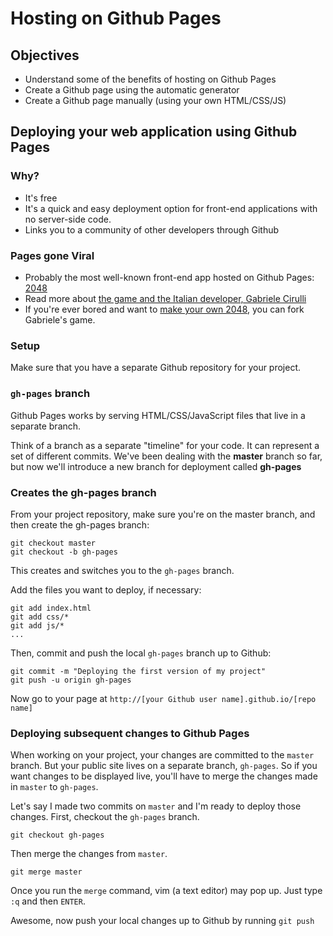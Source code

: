 # Hosting on Github Pages

## Objectives
* Understand some of the benefits of hosting on Github Pages
* Create a Github page using the automatic generator
* Create a Github page manually (using your own HTML/CSS/JS)

## Deploying your web application using Github Pages

### Why?

* It's free
* It's a quick and easy deployment option for front-end applications with no server-side code.
* Links you to a community of other developers through Github

### Pages gone Viral
* Probably the most well-known front-end app hosted on Github Pages: [2048](http://gabrielecirulli.github.io/2048/)
* Read more about [the game and the Italian developer, Gabriele Cirulli](https://en.wikipedia.org/wiki/2048_(video_game))
* If you're ever bored and want to [make your own 2048](http://2048.directory/), you can fork Gabriele's game.

### Setup

Make sure that you have a separate Github repository for your project.

### `gh-pages` branch

Github Pages works by serving HTML/CSS/JavaScript files that live in a separate branch.

Think of a branch as a separate "timeline" for your code. It can represent a set of different commits. We've been dealing with the **master** branch so far, but now we'll introduce a new branch for deployment called **gh-pages**

### Creates the gh-pages branch

From your project repository, make sure you're on the master branch, and then create the gh-pages branch:

```
git checkout master
git checkout -b gh-pages
```

This creates and switches you to the `gh-pages` branch.

Add the files you want to deploy, if necessary:

```
git add index.html
git add css/*
git add js/*
...
```

Then, commit and push the local `gh-pages` branch up to Github:

```
git commit -m "Deploying the first version of my project"
git push -u origin gh-pages
```

Now go to your page at `http://[your Github user name].github.io/[repo name]`

### Deploying subsequent changes to Github Pages

When working on your project, your changes are committed to the `master` branch. But your public site lives on a separate branch, `gh-pages`. So if you want changes to be displayed live, you'll have to merge the changes made in `master` to `gh-pages`.

Let's say I made two commits on `master` and I'm ready to deploy those changes. First, checkout the `gh-pages` branch.

```
git checkout gh-pages
```

Then merge the changes from `master`.

```
git merge master
```

Once you run the `merge` command, vim (a text editor) may pop up. Just type `:q` and then `ENTER`.

Awesome, now push your local changes up to Github by running `git push`

